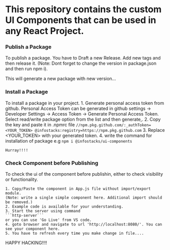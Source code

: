 # This repository contains the custom UI Components that can be used in any React Project.

### Publish a Package
To publish a package. 
    You have to Draft a new Release.
    Add new tags and then release it.
    (Note: Dont forget to change the version in package.json and then run npm i).

This will generate a new package with new version...

### Install a Package
To install a package in your project.
    1. Generate personal access token from github.
        Personal Access Token can be generated in github settings -> Developer Settings -> Access Token -> Generate Personal Access Token.
        Select read/write package option from the list and then generate,.
    2. Copy the key and paste it in .npmrc file
    ```
    //npm.pkg.github.com/:_authToken=<YOUR_TOKEN>
    @infostacks:registry=https://npm.pkg.github.com
    ```
    3. Replace <YOUR_TOKEN> with your generated token.
    4. write the command for installation of package
    e.g
    ```
        npm i @infostacks/ui-components
    ```

    Hurray!!!!

### Check Component before Publishing
To check the ui of the component before publishin, either to check visibility or functionality.

    1. Copy/Paste the component in App.js file without import/export module.
    (Note: write a single simple component here. Additional import should be removed.)
    2. Example code is available for your understanding.
    3. Start the server using command
    ```http-server```
    or you can use 'Go Live' from VS code.
    4. goto browser and navigate to url 'http://localhost:8080/'. You can see your component here.
    5. You have to refresh every time you make change in file....

HAPPY HACKING!!!!